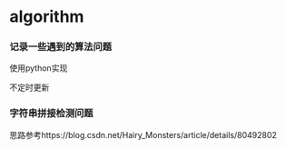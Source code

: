 # algorithm

### 记录一些遇到的算法问题

使用python实现

不定时更新

### 字符串拼接检测问题

思路参考https://blog.csdn.net/Hairy_Monsters/article/details/80492802
